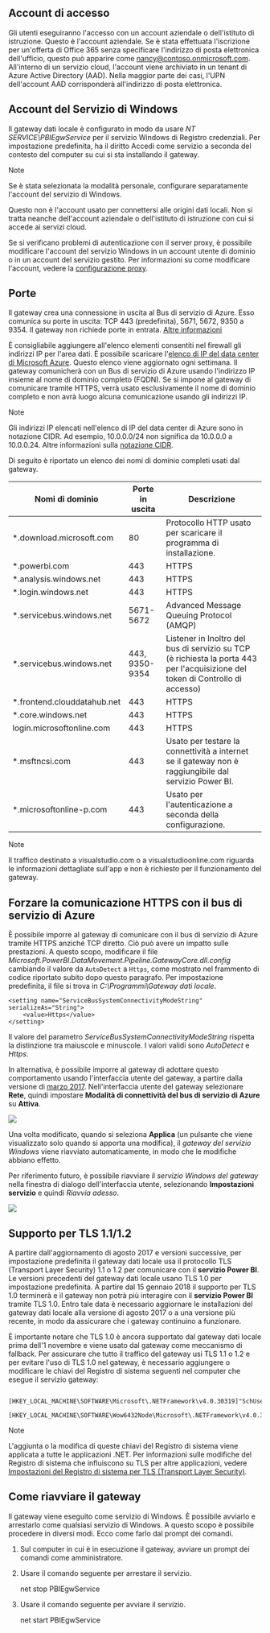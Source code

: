 ## <a name="sign-in-account"></a>Account di accesso
Gli utenti eseguiranno l'accesso con un account aziendale o dell'istituto di istruzione. Questo è l'account aziendale. Se è stata effettuata l'iscrizione per un'offerta di Office 365 senza specificare l'indirizzo di posta elettronica dell'ufficio, questo può apparire come nancy@contoso.onmicrosoft.com. All'interno di un servizio cloud, l'account viene archiviato in un tenant di Azure Active Directory (AAD). Nella maggior parte dei casi, l'UPN dell'account AAD corrisponderà all'indirizzo di posta elettronica.

## <a name="windows-service-account"></a>Account del Servizio di Windows
Il gateway dati locale è configurato in modo da usare *NT SERVICE\PBIEgwService* per il servizio Windows di Registro credenziali. Per impostazione predefinita, ha il diritto Accedi come servizio a seconda del contesto del computer su cui si sta installando il gateway.

> [!NOTE]
> Se è stata selezionata la modalità personale, configurare separatamente l'account del servizio di Windows.
> 
> 

Questo non è l'account usato per connettersi alle origini dati locali.  Non si tratta neanche dell'account aziendale o dell'istituto di istruzione con cui si accede ai servizi cloud.

Se si verificano problemi di autenticazione con il server proxy, è possibile modificare l'account del servizio Windows in un account utente di dominio o in un account del servizio gestito. Per informazioni su come modificare l'account, vedere la [configurazione proxy](../service-gateway-proxy.md#changing-the-gateway-service-account-to-a-domain-user).

## <a name="ports"></a>Porte
Il gateway crea una connessione in uscita al Bus di servizio di Azure. Esso comunica su porte in uscita: TCP 443 (predefinita), 5671, 5672, 9350 a 9354.  Il gateway non richiede porte in entrata. [Altre informazioni](https://azure.microsoft.com/documentation/articles/service-bus-fundamentals-hybrid-solutions/)

È consigliabile aggiungere all'elenco elementi consentiti nel firewall gli indirizzi IP per l'area dati. È possibile scaricare l'[elenco di IP del data center di Microsoft Azure](https://www.microsoft.com/download/details.aspx?id=41653). Questo elenco viene aggiornato ogni settimana. Il gateway comunicherà con un Bus di servizio di Azure usando l'indirizzo IP insieme al nome di dominio completo (FQDN). Se si impone al gateway di comunicare tramite HTTPS, verrà usato esclusivamente il nome di dominio completo e non avrà luogo alcuna comunicazione usando gli indirizzi IP.

> [!NOTE]
> Gli indirizzi IP elencati nell'elenco di IP del data center di Azure sono in notazione CIDR. Ad esempio, 10.0.0.0/24 non significa da 10.0.0.0 a 10.0.0.24. Altre informazioni sulla [notazione CIDR](http://whatismyipaddress.com/cidr).
> 
> 

Di seguito è riportato un elenco dei nomi di dominio completi usati dal gateway.

| Nomi di dominio | Porte in uscita | Descrizione |
| --- | --- | --- |
| *.download.microsoft.com |80 |Protocollo HTTP usato per scaricare il programma di installazione. |
| *.powerbi.com |443 |HTTPS |
| *.analysis.windows.net |443 |HTTPS |
| *.login.windows.net |443 |HTTPS |
| *.servicebus.windows.net |5671-5672 |Advanced Message Queuing Protocol (AMQP) |
| *.servicebus.windows.net |443, 9350-9354 |Listener in Inoltro del bus di servizio su TCP (è richiesta la porta 443 per l'acquisizione del token di Controllo di accesso) |
| *.frontend.clouddatahub.net |443 |HTTPS |
| *.core.windows.net |443 |HTTPS |
| login.microsoftonline.com |443 |HTTPS |
| *.msftncsi.com |443 |Usato per testare la connettività a internet se il gateway non è raggiungibile dal servizio Power BI. |
| *.microsoftonline-p.com |443 |Usato per l'autenticazione a seconda della configurazione. |

> [!NOTE]
> Il traffico destinato a visualstudio.com o a visualstudioonline.com riguarda le informazioni dettagliate sull'app e non è richiesto per il funzionamento del gateway.
> 
> 

## <a name="forcing-https-communication-with-azure-service-bus"></a>Forzare la comunicazione HTTPS con il bus di servizio di Azure
È possibile imporre al gateway di comunicare con il bus di servizio di Azure tramite HTTPS anziché TCP diretto. Ciò può avere un impatto sulle prestazioni. A questo scopo, modificare il file *Microsoft.PowerBI.DataMovement.Pipeline.GatewayCore.dll.config* cambiando il valore da `AutoDetect` a `Https`, come mostrato nel frammento di codice riportato subito dopo questo paragrafo. Per impostazione predefinita, il file si trova in *C:\Programmi\Gateway dati locale*.

```
<setting name="ServiceBusSystemConnectivityModeString" serializeAs="String">
    <value>Https</value>
</setting>
```

Il valore del parametro *ServiceBusSystemConnectivityModeString* rispetta la distinzione tra maiuscole e minuscole. I valori validi sono *AutoDetect* e *Https*.

In alternativa, è possibile imporre al gateway di adottare questo comportamento usando l'interfaccia utente del gateway, a partire dalla versione di [marzo 2017](https://powerbi.microsoft.com/blog/power-bi-gateways-march-update/). Nell'interfaccia utente del gateway selezionare **Rete**, quindi impostare **Modalità di connettività del bus di servizio di Azure** su **Attiva**.

![](./media/gateway-onprem-accounts-ports-more/gw-onprem_01.png)

Una volta modificato, quando si seleziona **Applica** (un pulsante che viene visualizzato solo quando si apporta una modifica), il *gateway del servizio Windows* viene riavviato automaticamente, in modo che le modifiche abbiano effetto.

Per riferimento futuro, è possibile riavviare il *servizio Windows del gateway* nella finestra di dialogo dell'interfaccia utente, selezionando **Impostazioni servizio** e quindi *Riavvia adesso*.

![](./media/gateway-onprem-accounts-ports-more/gw-onprem_02.png)

## <a name="support-for-tls-1112"></a>Supporto per TLS 1.1/1.2
A partire dall'aggiornamento di agosto 2017 e versioni successive, per impostazione predefinita il gateway dati locale usa il protocollo TLS (Transport Layer Security) 1.1 o 1.2 per comunicare con il **servizio Power BI**. Le versioni precedenti del gateway dati locale usano TLS 1.0 per impostazione predefinita. A partire dal 15 gennaio 2018 il supporto per TLS 1.0 terminerà e il gateway non potrà più interagire con il **servizio Power BI** tramite TLS 1.0. Entro tale data è necessario aggiornare le installazioni del gateway dati locale alla versione di agosto 2017 o a una versione più recente, in modo da assicurare che i gateway continuino a funzionare.

È importante notare che TLS 1.0 è ancora supportato dal gateway dati locale prima dell'1 novembre e viene usato dal gateway come meccanismo di fallback. Per assicurare che tutto il traffico del gateway usi TLS 1.1 o 1.2 e per evitare l'uso di TLS 1.0 nel gateway, è necessario aggiungere o modificare le chiavi del Registro di sistema seguenti nel computer che esegue il servizio gateway:

        [HKEY_LOCAL_MACHINE\SOFTWARE\Microsoft\.NETFramework\v4.0.30319]"SchUseStrongCrypto"=dword:00000001
        [HKEY_LOCAL_MACHINE\SOFTWARE\Wow6432Node\Microsoft\.NETFramework\v4.0.30319]"SchUseStrongCrypto"=dword:00000001

> [!NOTE]
> L'aggiunta o la modifica di queste chiavi del Registro di sistema viene applicata a tutte le applicazioni .NET. Per informazioni sulle modifiche del Registro di sistema che influiscono su TLS per altre applicazioni, vedere [Impostazioni del Registro di sistema per TLS (Transport Layer Security)](https://docs.microsoft.com/windows-server/security/tls/tls-registry-settings).
> 
> 

## <a name="how-to-restart-the-gateway"></a>Come riavviare il gateway
Il gateway viene eseguito come servizio di Windows. È possibile avviarlo e arrestarlo come qualsiasi servizio di Windows. A questo scopo è possibile procedere in diversi modi. Ecco come farlo dal prompt dei comandi.

1. Sul computer in cui è in esecuzione il gateway, avviare un prompt dei comandi come amministratore.
2. Usare il comando seguente per arrestare il servizio.
   
   net stop PBIEgwService
3. Usare il comando seguente per avviare il servizio.
   
   net start PBIEgwService

